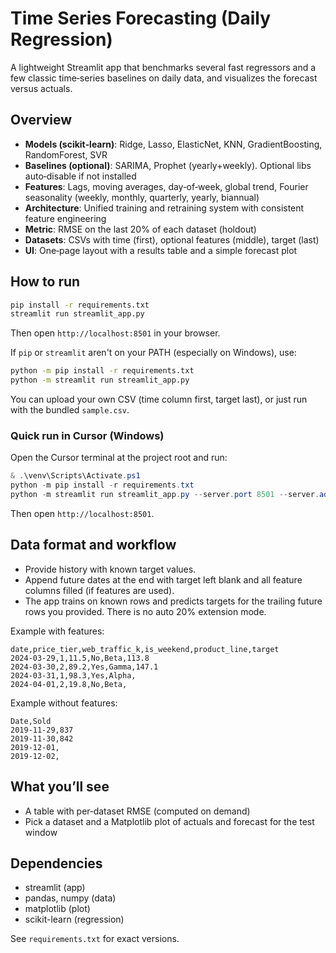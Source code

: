 # Time Series Forecasting (Daily Regression)

A lightweight Streamlit app that benchmarks several fast regressors and a few classic time‑series baselines on daily data, and visualizes the forecast versus actuals.

## Overview

- **Models (scikit‑learn)**: Ridge, Lasso, ElasticNet, KNN, GradientBoosting, RandomForest, SVR
- **Baselines (optional)**: SARIMA, Prophet (yearly+weekly). Optional libs auto‑disable if not installed
- **Features**: Lags, moving averages, day‑of‑week, global trend, Fourier seasonality (weekly, monthly, quarterly, yearly, biannual)
- **Architecture**: Unified training and retraining system with consistent feature engineering
- **Metric**: RMSE on the last 20% of each dataset (holdout)
- **Datasets**: CSVs with time (first), optional features (middle), target (last)
- **UI**: One‑page layout with a results table and a simple forecast plot

## How to run

```bash
pip install -r requirements.txt
streamlit run streamlit_app.py
```

Then open `http://localhost:8501` in your browser.

If `pip` or `streamlit` aren't on your PATH (especially on Windows), use:

```bash
python -m pip install -r requirements.txt
python -m streamlit run streamlit_app.py
```

You can upload your own CSV (time column first, target last), or just run with the bundled `sample.csv`.

### Quick run in Cursor (Windows)

Open the Cursor terminal at the project root and run:

```powershell
& .\venv\Scripts\Activate.ps1
python -m pip install -r requirements.txt
python -m streamlit run streamlit_app.py --server.port 8501 --server.address 127.0.0.1
```

Then open `http://localhost:8501`.

## Data format and workflow

- Provide history with known target values.
- Append future dates at the end with target left blank and all feature columns filled (if features are used).
- The app trains on known rows and predicts targets for the trailing future rows you provided. There is no auto 20% extension mode.

Example with features:

```csv
date,price_tier,web_traffic_k,is_weekend,product_line,target
2024-03-29,1,11.5,No,Beta,113.8
2024-03-30,2,89.2,Yes,Gamma,147.1
2024-03-31,1,98.3,Yes,Alpha,
2024-04-01,2,19.8,No,Beta,
```

Example without features:

```csv
Date,Sold
2019-11-29,837
2019-11-30,842
2019-12-01,
2019-12-02,
```

## What you’ll see

- A table with per‑dataset RMSE (computed on demand)
- Pick a dataset and a Matplotlib plot of actuals and forecast for the test window

## Dependencies

- streamlit (app)
- pandas, numpy (data)
- matplotlib (plot)
- scikit-learn (regression)

See `requirements.txt` for exact versions.
